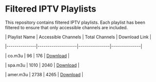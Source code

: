 # Filtered IPTV Playlists

This repository contains filtered IPTV playlists. Each playlist has been filtered to ensure that only accessible channels are included.

| Playlist Name | Accessible Channels | Total Channels | Download Link |

|---------------|--------------------|----------------|---------------|

| co.m3u | 96 | 176 | [Download](https://raw.githubusercontent.com/cerels/cerels/filteredIptv/refs/heads/main/co.m3u) |

| spa.m3u | 1010 | 2040 | [Download](https://raw.githubusercontent.com/cerels/cerels/filteredIptv/refs/heads/main/spa.m3u) |

| amer.m3u | 2738 | 4265 | [Download](https://raw.githubusercontent.com/cerels/cerels/filteredIptv/refs/heads/main/amer.m3u) |
